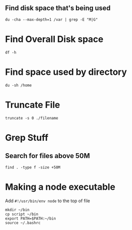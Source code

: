 ## Find disk space that's being used
```
du -cha --max-depth=1 /var | grep -E "M|G"
```

# Find Overall Disk space
```
df -h
```

# Find space used by directory
```
du -sh /home
```

# Truncate File
```
truncate -s 0 ./filename
```


# Grep Stuff

## Search for files above 50M
```
find . -type f -size +50M
```


# Making a node executable
Add `#!/usr/bin/env node` to the top of file

```
mkdir ~/bin
cp script ~/bin
export PATH=$PATH:~/bin
source ~/.bashrc
```
